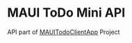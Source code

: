 # MAUI ToDo Mini API
API part of <a href="https://github.com/furkankaratas43/MAUITodoClientApp">MAUITodoClientApp</a> Project
